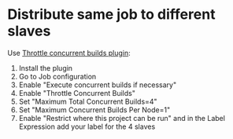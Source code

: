 # Distribute same job to different slaves

Use [Throttle concurrent builds plugin](https://wiki.jenkins-ci.org/display/JENKINS/Throttle+Concurrent+Builds+Plugin):

1. Install the plugin
2. Go to Job configuration
3. Enable "Execute concurrent builds if necessary"
4. Enable "Throttle Concurrent Builds"
5. Set "Maximum Total Concurrent Builds=4"
6. Set "Maximum Concurrent Builds Per Node=1"
7. Enable "Restrict where this project can be run" and in the Label Expression add your label for the 4 slaves
